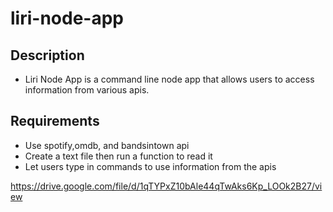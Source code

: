 # liri-node-app

## Description 
- Liri Node App is a command line node app that allows users to access information from various apis.

## Requirements
- Use spotify,omdb, and bandsintown api
- Create a text file then run a function to read it 
- Let users type in commands to use information from the apis



 https://drive.google.com/file/d/1qTYPxZ10bAle44qTwAks6Kp_LOOk2B27/view